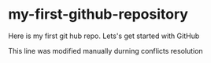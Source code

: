 # my-first-github-repository
Here is my first git hub repo. Lets's get started with GitHub

This line was modified manually durning conflicts resolution
